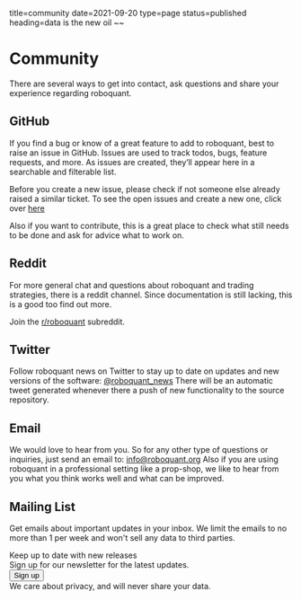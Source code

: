 title=community
date=2021-09-20
type=page
status=published
heading=data is the new oil
~~

# Community 
There are several ways to get into contact, ask questions and share your experience regarding roboquant.

## <i class="bi-github" role="img" aria-label="GitHub"></i> GitHub 
If you find a bug or know of a great feature to add to roboquant, best to raise an issue in GitHub. Issues are used to track todos, bugs, feature requests, and more. As issues are created, they’ll appear here in a searchable and filterable list. 

Before you create a new issue, please check if not someone else already raised a similar ticket. To see the open issues and create a new one, click over [here](https://github.com/neurallayer/roboquant/issues)

Also if you want to contribute, this is a great place to check what still needs to be done and ask for advice what to work on.

## <i class="bi-reddit" role="img" aria-label="GitHub"></i> Reddit 
For more general chat and questions about roboquant and trading strategies, there is a reddit channel. Since documentation is still lacking, this is a good too find out more.

Join the [r/roboquant](https://www.reddit.com/r/roboquant/) subreddit.

## <i class="bi-twitter" role="img" aria-label="GitHub"></i> Twitter 
Follow roboquant news on Twitter to stay up to date on updates and new versions of the software: [@roboquant_news](https://twitter.com/roboquant_news)
There will be an automatic tweet generated whenever there a push of new functionality to the source repository.

## <i class="bi-inbox" role="img" aria-label="GitHub"></i> Email 
We would love to hear from you. So for any other type of questions or inquiries, just send an email to: info@roboquant.org 
Also if you are using roboquant in a professional setting like a prop-shop, we like to hear from you what you think works well and what can be improved.

## <i class="bi-mailbox" role="img" aria-label="GitHub"></i> Mailing List 
Get emails about important updates in your inbox. We limit the emails to no more than 1 per week and won't sell any data to third parties.

<div class="container">
    <form action="https://www.freelists.org/list/roboquant">
    <aside class="bg-primary bg-gradient rounded-3 p-4 p-sm-5 mt-5">
        <div class="d-flex align-items-center justify-content-between flex-column flex-xl-row text-center text-xl-start">
            <div class="mb-4 mb-xl-0">
                <div class="fs-3 fw-bold text-white">Keep up to date with new releases</div>
                <div class="text-white-50">Sign up for our newsletter for the latest updates.</div>
            </div>
            <div class="ms-xl-4">
                <div class="input-group mb-2">
                    <button class="btn btn-outline-light" id="button-newsletter" type="submit">Sign up</button>
                </div>
                <div class="small text-white-50">We care about privacy, and will never share your data.</div>
            </div>
        </div>
    </aside>
    </form>
</div>
